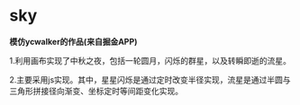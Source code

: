 # sky
**模仿ycwalker的作品(来自掘金APP)**

1.利用画布实现了中秋之夜，包括一轮圆月，闪烁的群星，以及转瞬即逝的流星。

2.主要采用js实现。其中，星星闪烁是通过定时改变半径实现，流星是通过半圆与三角形拼接径向渐变、坐标定时等间距变化实现。
